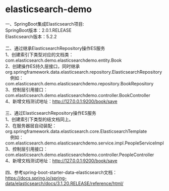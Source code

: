# elasticsearch-demo
一、SpringBoot集成Elasticsearch项目:<br>
SpringBoot版本：2.0.1.RELEASE<br>
Elasticsearch版本：5.2.2<br>
<br>
二、通过继承ElasticsearchRepository操作ES服务<br>
1、创建索引下类型对应的文档类：com.elasticsearch.demo.elasticsearchdemo.entity.Book <br>
2、创建操作ES持久层接口，同时继承org.springframework.data.elasticsearch.repository.ElasticsearchRepository <br>
&nbsp;&nbsp;&nbsp;&nbsp;例如：com.elasticsearch.demo.elasticsearchdemo.repository.BookRepository <br>
3、控制层引用接口：com.elasticsearch.demo.elasticsearchdemo.controller.BookController <br>
4、新增文档测试地址：http://127.0.0.1:9200/book/save<br>
<br>
三、通过ElasticsearchRepository操作ES服务<br>
1、创建索引下类型的结文档同上。<br>
2、在服务器层自动装配：org.springframework.data.elasticsearch.core.ElasticsearchTemplate <br>
&nbsp;&nbsp;&nbsp;&nbsp;例如：com.elasticsearch.demo.elasticsearchdemo.service.impl.PeopleServiceImpl <br>
3、控制层引用接口：com.elasticsearch.demo.elasticsearchdemo.controller.PeopleController <br>
4、新增文档测试地址：http://127.0.0.1:9200/book/save<br>
<br>
四、参考spring-boot-starter-data-elasticsearch文档：<br>
https://docs.spring.io/spring-data/elasticsearch/docs/3.1.20.RELEASE/reference/html/<br>
<br>
